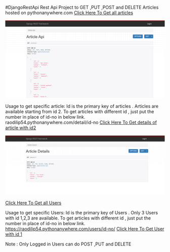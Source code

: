 #DjangoRestApi
Rest Api Project to GET ,PUT ,POST and DELETE Articles hosted on pythonanywhere.com
[Click Here To Get all articles](https://raodilip54.pythonanywhere.com/article/)

![Article](Article.PNG)

Usage to get specific article: 
Id is the primary key of articles .
Articles are available starting from id 2.
To get articles with different id , just put the number in place of id-no in below link. 
raodilip54.pythonanywhere.com/detail/id-no
[Click Here To Get details of  article with id2](https://raodilip54.pythonanywhere.com/detail/2)

![Specific Article](Detail.PNG)

[Click Here To Get all Users](https://raodilip54.pythonanywhere.com/users/)

Usage to get specific Users: 
Id is the primary key of Users .
Only 3 Users with id 1,2,3 are available.
To get articles with different id , just put the number in place of id-no in below link. 
https://raodilip54.pythonanywhere.com/users/id-no/
[Click Here To Get User with id 1](https://raodilip54.pythonanywhere.com/users/1)

Note : Only Logged in Users can do POST ,PUT and DELETE
